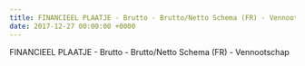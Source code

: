 ```yaml
---
title: FINANCIEEL PLAATJE - Brutto - Brutto/Netto Schema (FR) - Vennootschap
date: 2017-12-27 00:00:00 +0000
---
```

FINANCIEEL PLAATJE - Brutto - Brutto/Netto Schema (FR) - Vennootschap